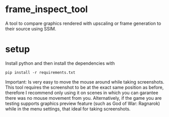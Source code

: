 # frame_inspect_tool
A tool to compare graphics rendered with upscaling or frame generation to their source using SSIM.

# setup

Install python and then install the dependencies with

`pip install -r requirements.txt`

Important:
Is very easy to move the mouse around while taking screenshots. This tool requires the screenshot to be at the exact same position as before,
therefore I recommend only using it on scenes in which you can garantee there was no mouse movement from you. Alternatively, if the game you are testing supports
graphics preview feature (such as God of War: Ragnarok) while in the menu settings, that ideal for taking screenshots.